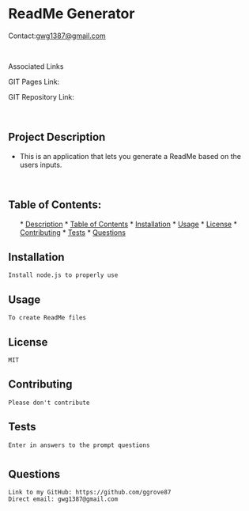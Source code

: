 <h1>ReadMe Generator</h1>
  
  Contact:gwg1387@gmail.com
  
  <br>
  
  Associated Links
  
  GIT Pages Link: 
  
  GIT Repository Link: 
  
  <br>
  
  ## <h2 id = "projectDescription"> Project Description </h2>
  
  * This is an application that lets you generate a ReadMe based on the users inputs.
  <br>
  
  ## <h2 id = "tableOfContents"> Table of Contents: </h2>
  <ol>
  * <a href="#projectDescription">Description</a>
  * <a href="#tableOfContents">Table of Contents</a>
  * <a href="#installation">Installation</a>
  * <a href="#usage">Usage</a>
  * <a href="#license">License</a>
  * <a href="#contributing">Contributing</a>
  * <a href="#tests">Tests</a>
  * <a href="#questions">Questions</a>
  </ol>
  
  ## <h2 id = "installation">Installation </h2>
    Install node.js to properly use
  ## <h2 id = "usage"> Usage </h2>
    To create ReadMe files
  ## <h2 id ="license"> License </h2>
    MIT
  ## <h2 id="contributing"> Contributing </h2>
    Please don't contribute
  ## <h2 id="tests"> Tests </h2>
    Enter in answers to the prompt questions
  # <h2 id="questions">Questions</h2>
    Link to my GitHub: https://github.com/ggrove87
    Direct email: gwg1387@gmail.com
  